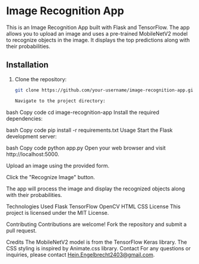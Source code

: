 # Image Recognition App

This is an Image Recognition App built with Flask and TensorFlow. The app allows you to upload an image and uses a pre-trained MobileNetV2 model to recognize objects in the image. It displays the top predictions along with their probabilities.

## Installation

1. Clone the repository:
   ```bash
   git clone https://github.com/your-username/image-recognition-app.git
   
   Navigate to the project directory:

bash
Copy code
cd image-recognition-app
Install the required dependencies:

bash
Copy code
pip install -r requirements.txt
Usage
Start the Flask development server:

bash
Copy code
python app.py
Open your web browser and visit http://localhost:5000.

Upload an image using the provided form.

Click the "Recognize Image" button.

The app will process the image and display the recognized objects along with their probabilities.

Technologies Used
Flask
TensorFlow
OpenCV
HTML
CSS
License
This project is licensed under the MIT License.

Contributing
Contributions are welcome! Fork the repository and submit a pull request.

Credits
The MobileNetV2 model is from the TensorFlow Keras library.
The CSS styling is inspired by Animate.css library.
Contact
For any questions or inquiries, please contact Hein.Engelbrecht2403@gmail.com.
